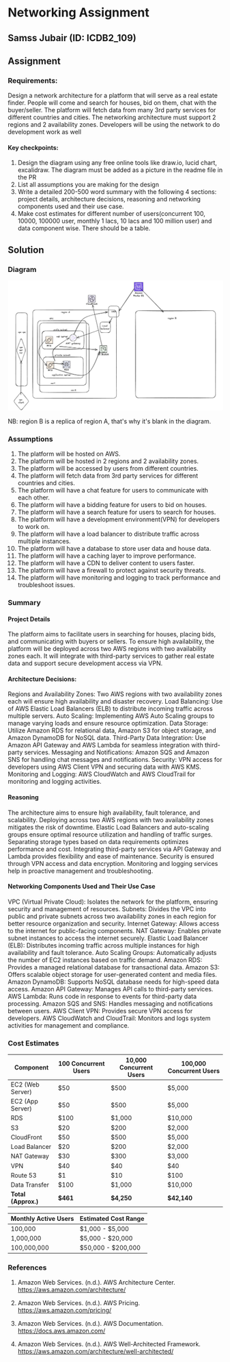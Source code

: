 # Networking Assignment

## Samss Jubair (ID: ICDB2_109)


## Assignment

### Requirements:
Design a network architecture for a platform that will serve as a real estate finder. People will come and search for houses, bid on them, chat with the buyer/seller. The platform will fetch data from many 3rd party services for different countries and cities. The networking architecture must support 2 regions and 2 availability zones. Developers will be using the network to do development work as well

#### Key checkpoints:
1. Design the diagram using any free online tools like draw.io, lucid chart, excalidraw. The diagram must be added as a picture in the readme file in the PR
2. ⁠List all assumptions you are making for the design
3. ⁠Write a detailed 200-500 word summary with the following 4 sections: project details, architecture decisions, reasoning and networking components used and their use case.
4. ⁠Make cost estimates for different number of users(concurrent 100, 10000, 100000 user, monthly 1 lacs, 10 lacs and 100 million user) and data component wise. There should be a table.



## Solution

### Diagram

![Network Architecture](images/net_arch.jpg)

NB: region B is a replica of region A, that's why it's blank in the diagram.

### Assumptions

1. The platform will be hosted on AWS.
2. The platform will be hosted in 2 regions and 2 availability zones.
3. The platform will be accessed by users from different countries.
4. The platform will fetch data from 3rd party services for different countries and cities.
5. The platform will have a chat feature for users to communicate with each other.
6. The platform will have a bidding feature for users to bid on houses.
7. The platform will have a search feature for users to search for houses.
8. The platform will have a development environment(VPN) for developers to work on.
9. The platform will have a load balancer to distribute traffic across multiple instances.
10. The platform will have a database to store user data and house data.
11. The platform will have a caching layer to improve performance.
12. The platform will have a CDN to deliver content to users faster.
13. The platform will have a firewall to protect against security threats.
14. The platform will have monitoring and logging to track performance and troubleshoot issues.

### Summary

#### Project Details

The platform aims to facilitate users in searching for houses, placing bids, and communicating with buyers or sellers. To ensure high availability, the platform will be deployed across two AWS regions with two availability zones each. It will integrate with third-party services to gather real estate data and support secure development access via VPN.

#### Architecture Decisions:
Regions and Availability Zones: Two AWS regions with two availability zones each will ensure high availability and disaster recovery.
Load Balancing: Use of AWS Elastic Load Balancers (ELB) to distribute incoming traffic across multiple servers.
Auto Scaling: Implementing AWS Auto Scaling groups to manage varying loads and ensure resource optimization.
Data Storage: Utilize Amazon RDS for relational data, Amazon S3 for object storage, and Amazon DynamoDB for NoSQL data.
Third-Party Data Integration: Use Amazon API Gateway and AWS Lambda for seamless integration with third-party services.
Messaging and Notifications: Amazon SQS and Amazon SNS for handling chat messages and notifications.
Security: VPN access for developers using AWS Client VPN and securing data with AWS KMS.
Monitoring and Logging: AWS CloudWatch and AWS CloudTrail for monitoring and logging activities.

#### Reasoning
The architecture aims to ensure high availability, fault tolerance, and scalability. Deploying across two AWS regions with two availability zones mitigates the risk of downtime. Elastic Load Balancers and auto-scaling groups ensure optimal resource utilization and handling of traffic surges. Separating storage types based on data requirements optimizes performance and cost. Integrating third-party services via API Gateway and Lambda provides flexibility and ease of maintenance. Security is ensured through VPN access and data encryption. Monitoring and logging services help in proactive management and troubleshooting.

#### Networking Components Used and Their Use Case
VPC (Virtual Private Cloud): Isolates the network for the platform, ensuring security and management of resources.
Subnets: Divides the VPC into public and private subnets across two availability zones in each region for better resource organization and security.
Internet Gateway: Allows access to the internet for public-facing components.
NAT Gateway: Enables private subnet instances to access the internet securely.
Elastic Load Balancer (ELB): Distributes incoming traffic across multiple instances for high availability and fault tolerance.
Auto Scaling Groups: Automatically adjusts the number of EC2 instances based on traffic demand.
Amazon RDS: Provides a managed relational database for transactional data.
Amazon S3: Offers scalable object storage for user-generated content and media files.
Amazon DynamoDB: Supports NoSQL database needs for high-speed data access.
Amazon API Gateway: Manages API calls to third-party services.
AWS Lambda: Runs code in response to events for third-party data processing.
Amazon SQS and SNS: Handles messaging and notifications between users.
AWS Client VPN: Provides secure VPN access for developers.
AWS CloudWatch and CloudTrail: Monitors and logs system activities for management and compliance.

### Cost Estimates
<!-- Component100 Concurrent Users10,000 Concurrent Users100,000 Concurrent UsersEC2 (Web Server)$50$500$5,000EC2 (App Server)$50$500$5,000RDS$100$1,000$10,000S3$20$200$2,000CloudFront$50$500$5,000Load Balancer$20$200$2,000NAT Gateway$30$300$3,000VPN$40$40$40Route 53$1$10$100Data Transfer$100$1,000$10,000Total (Approx.)$461$4,250$42,140
Monthly Active UsersEstimated Cost Range100,000$1,000 - $5,0001,000,000$5,000 - $20,000100,000,000$50,000 - $200,000 -->

| Component | 100 Concurrent Users | 10,000 Concurrent Users | 100,000 Concurrent Users |
|-----------|----------------------|-------------------------|---------------------------|
| EC2 (Web Server) | $50 | $500 | $5,000 |
| EC2 (App Server) | $50 | $500 | $5,000 |
| RDS | $100 | $1,000 | $10,000 |
| S3 | $20 | $200 | $2,000 |
| CloudFront | $50 | $500 | $5,000 |
| Load Balancer | $20 | $200 | $2,000 |
| NAT Gateway | $30 | $300 | $3,000 |
| VPN | $40 | $40 | $40 |
| Route 53 | $1 | $10 | $100 |
| Data Transfer | $100 | $1,000 | $10,000 |
| **Total (Approx.)** | **$461** | **$4,250** | **$42,140** |

| Monthly Active Users | Estimated Cost Range |
|----------------------|----------------------|
| 100,000 | $1,000 - $5,000 |
| 1,000,000 | $5,000 - $20,000 |
| 100,000,000 | $50,000 - $200,000 |



### References
1. Amazon Web Services. (n.d.). AWS Architecture Center. https://aws.amazon.com/architecture/

2. Amazon Web Services. (n.d.). AWS Pricing. https://aws.amazon.com/pricing/

3. Amazon Web Services. (n.d.). AWS Documentation. https://docs.aws.amazon.com/

4. Amazon Web Services. (n.d.). AWS Well-Architected Framework. https://aws.amazon.com/architecture/well-architected/
